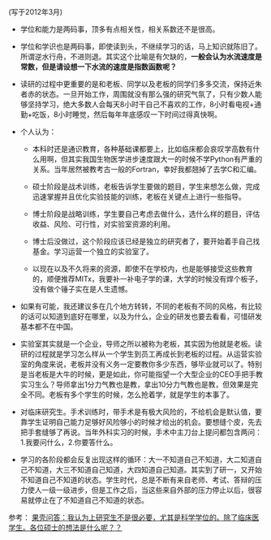 <!--
.. title: 励志两则: 为学
.. slug: weixue
.. date: 2018-1-30 21:10 UTC+08:00
.. tags:
.. category:
.. link:
.. description:
.. type: text
-->

(写于2012年3月)

* 学位和能力是两码事，顶多有点相关性，相关系数还不是很高。

* 学位和学识也是两码事，即使读到头，不继续学习的话，马上知识就陈旧了。所谓逆水行舟，不进则退。其实这个比喻是有欠缺的，**一般会认为水流速度是常数，但是请设想一下水流的速度是指数函数呢？**

<!-- TEASER_END -->

* 读研的过程中更重要的是和老板、同学以及老板的同学们多多交流，保持近朱者赤的状态。一旦开始工作，周围就没有那么强的研究气氛了，只有少数人能够坚持学习，绝大多数人会每天8小时干自己不喜欢的工作，8小时看电视+通勤+吃饭，8小时睡觉，然后每年年底感叹一下时间过得真快啊。

* 个人认为：
    * 本科时还是通识教育，各种基础课都要上，比如临床都会哀叹学高数有什么用啊，但其实我国生物医学进步速度跟大一的时候不学Python有严重的关系。当年居然被教考古一般的Fortran，幸好我都翘掉了去学C和汇编。

    * 硕士阶段是战术训练，老板告诉学生要做的题目，学生来想怎么做，完成迅速掌握并且优化实验技能的训练，老板在关键点上进行一些指导。

    * 博士阶段是战略训练，学生要自己考虑去做什么，选什么样的题目，评估收益、风险、可行性，对实验室资源的利用。

    * 博士后没做过，这个阶段应该已经是独立的研究者了，要开始着手自己找基金。学习运营一个独立的实验室了。

    * 以现在以及不久将来的资源，即使不在学校内，也是能够接受这些教育的，顺便推荐MITx，我要补一补电子学的课，大学的时候没有焊个板子，没有做个锤子实在是人生遗憾。

* 如果有可能，我还建议多在几个地方转转，不同的老板有不同的风格，有比较的话可以知道到底好在哪里，以及为什么，企业的研发也要去看看，可惜研发基本都不在中国。

* 实验室其实就是一个企业，导师之所以被称为老板，其实因为他就是老板。读研的过程就是学习怎么样从一个学生到员工再成长到老板的过程。从运营实验室的角度来说，老板并没有义务一定要教你多少东西，够毕业就可以了。特别是当老板是大牛的时候，更是如此，你可能指望一个大型企业的CEO手把手教实习生么？导师拿出1分力气教也是教，拿出10分力气教也是教，但效果是完全不同。老板有多个学生的时候，怎么抢着学，就是学生的本事了。

* 对临床研究生。手术训练时，带手术是有极大风险的，不给机会是默认值，要靠学生证明自己能力足够好风险够小的时候才给出的机会。要想缝个皮，先去把手套缝够了再说。当年外科实习的时候，手术中主刀台上提问都包含两问：1.我要问什么，2.你要答什么。

* 学习的各阶段都会反复出现这样的循环：大一不知道自己不知道，大二知道自己不知道，大三不知道自己知道，大四知道自己知道。其实到了研一，又开始不知道自己不知道的状态。学生时代，总是不断有来自老师、考试、答辩的压力使人一级一级进步，但是工作之后，当这些来自外部的压力停止以后，很容易就停止在了不知道自己不知道的状态。

参考：
[果壳问答：我认为上研究生不是很必要，尤其是科学学位的。除了临床医学生。各位硕士的想法是什么呢？？](https://www.guokr.com/question/118014/)
